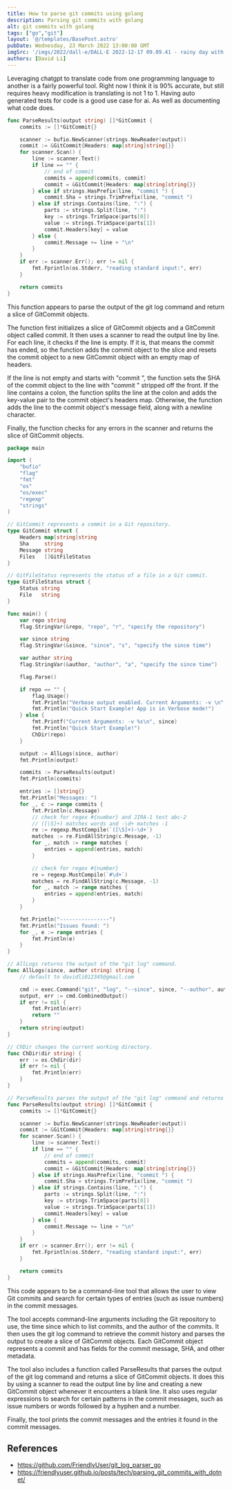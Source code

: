 ```yaml
---
title: How to parse git commits using golang
description: Parsing git commits with golang
alt: git commits with golang
tags: ["go","git"]
layout: '@/templates/BasePost.astro'
pubDate: Wednesday, 23 March 2022 13:00:00 GMT
imgSrc: '/imgs/2022/dall-e/DALL·E 2022-12-17 09.09.41 - rainy day with puddle containing a open book in the middle facing the sky.png'
authors: [David Li]
---
```



Leveraging chatgpt to translate code from one programming language to another is a fairly powerful tool. Right now I think it is 90% accurate, but still requires heavy modification is translating is not 1 to 1. Having auto generated tests for code is a good use case for ai. As well as documenting what code does.


```go
func ParseResults(output string) []*GitCommit {
	commits := []*GitCommit{}

	scanner := bufio.NewScanner(strings.NewReader(output))
	commit := &GitCommit{Headers: map[string]string{}}
	for scanner.Scan() {
		line := scanner.Text()
		if line == "" {
			// end of commit
			commits = append(commits, commit)
			commit = &GitCommit{Headers: map[string]string{}}
		} else if strings.HasPrefix(line, "commit ") {
			commit.Sha = strings.TrimPrefix(line, "commit ")
		} else if strings.Contains(line, ":") {
			parts := strings.Split(line, ":")
			key := strings.TrimSpace(parts[0])
			value := strings.TrimSpace(parts[1])
			commit.Headers[key] = value
		} else {
			commit.Message += line + "\n"
		}
	}
	if err := scanner.Err(); err != nil {
		fmt.Fprintln(os.Stderr, "reading standard input:", err)
	}

	return commits
}
```
This function appears to parse the output of the git log command and return a slice of GitCommit objects.

The function first initializes a slice of GitCommit objects and a GitCommit object called commit. It then uses a scanner to read the output line by line. For each line, it checks if the line is empty. If it is, that means the commit has ended, so the function adds the commit object to the slice and resets the commit object to a new GitCommit object with an empty map of headers.

If the line is not empty and starts with "commit ", the function sets the SHA of the commit object to the line with "commit " stripped off the front. If the line contains a colon, the function splits the line at the colon and adds the key-value pair to the commit object's headers map. Otherwise, the function adds the line to the commit object's message field, along with a newline character.

Finally, the function checks for any errors in the scanner and returns the slice of GitCommit objects.

```go
package main

import (
	"bufio"
	"flag"
	"fmt"
	"os"
	"os/exec"
	"regexp"
	"strings"
)

// GitCommit represents a commit in a Git repository.
type GitCommit struct {
	Headers map[string]string
	Sha     string
	Message string
	Files   []GitFileStatus
}

// GitFileStatus represents the status of a file in a Git commit.
type GitFileStatus struct {
	Status string
	File   string
}

func main() {
	var repo string
	flag.StringVar(&repo, "repo", "r", "specify the repository")

	var since string
	flag.StringVar(&since, "since", "s", "specify the since time")

	var author string
	flag.StringVar(&author, "author", "a", "specify the since time")

	flag.Parse()

	if repo == "" {
		flag.Usage()
		fmt.Println("Verbose output enabled. Current Arguments: -v \n", since)
		fmt.Println("Quick Start Example! App is in Verbose mode!")
	} else {
		fmt.Printf("Current Arguments: -v %s\n", since)
		fmt.Println("Quick Start Example!")
		ChDir(repo)
	}

	output := AllLogs(since, author)
	fmt.Println(output)

	commits := ParseResults(output)
	fmt.Println(commits)

	entries := []string{}
	fmt.Println("Messages: ")
	for _, c := range commits {
		fmt.Println(c.Message)
		// check for regex #{number} and JIRA-1 test abc-2
		// ([\S]+) matches words and -\d+ matches -1
		re := regexp.MustCompile(`([\S]+)-\d+`)
		matches := re.FindAllString(c.Message, -1)
		for _, match := range matches {
			entries = append(entries, match)
		}

		// check for regex #{number}
		re = regexp.MustCompile(`#\d+`)
		matches = re.FindAllString(c.Message, -1)
		for _, match := range matches {
			entries = append(entries, match)
		}
	}

	fmt.Println("----------------")
	fmt.Println("Issues found: ")
	for _, e := range entries {
		fmt.Println(e)
	}
}

// AllLogs returns the output of the "git log" command.
func AllLogs(since, author string) string {
	// default to davidli012345@gmail.com

	cmd := exec.Command("git", "log", "--since", since, "--author", author, "--pretty=format:%H%n%an%n%ae%n%ad%n%s")
	output, err := cmd.CombinedOutput()
	if err != nil {
		fmt.Println(err)
		return ""
	}
	return string(output)
}

// ChDir changes the current working directory.
func ChDir(dir string) {
	err := os.Chdir(dir)
	if err != nil {
		fmt.Println(err)
	}
}

// ParseResults parses the output of the "git log" command and returns a slice of GitCommit objects.
func ParseResults(output string) []*GitCommit {
	commits := []*GitCommit{}

	scanner := bufio.NewScanner(strings.NewReader(output))
	commit := &GitCommit{Headers: map[string]string{}}
	for scanner.Scan() {
		line := scanner.Text()
		if line == "" {
			// end of commit
			commits = append(commits, commit)
			commit = &GitCommit{Headers: map[string]string{}}
		} else if strings.HasPrefix(line, "commit ") {
			commit.Sha = strings.TrimPrefix(line, "commit ")
		} else if strings.Contains(line, ":") {
			parts := strings.Split(line, ":")
			key := strings.TrimSpace(parts[0])
			value := strings.TrimSpace(parts[1])
			commit.Headers[key] = value
		} else {
			commit.Message += line + "\n"
		}
	}
	if err := scanner.Err(); err != nil {
		fmt.Fprintln(os.Stderr, "reading standard input:", err)
	}

	return commits
}
```

This code appears to be a command-line tool that allows the user to view Git commits and search for certain types of entries (such as issue numbers) in the commit messages.

The tool accepts command-line arguments including the Git repository to use, the time since which to list commits, and the author of the commits. It then uses the git log command to retrieve the commit history and parses the output to create a slice of GitCommit objects. Each GitCommit object represents a commit and has fields for the commit message, SHA, and other metadata.

The tool also includes a function called ParseResults that parses the output of the git log command and returns a slice of GitCommit objects. It does this by using a scanner to read the output line by line and creating a new GitCommit object whenever it encounters a blank line. It also uses regular expressions to search for certain patterns in the commit messages, such as issue numbers or words followed by a hyphen and a number.

Finally, the tool prints the commit messages and the entries it found in the commit messages.

## References

* https://github.com/FriendlyUser/git_log_parser_go
* https://friendlyuser.github.io/posts/tech/parsing_git_commits_with_dotnet/